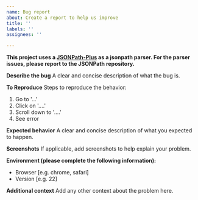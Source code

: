 ```yaml
---
name: Bug report
about: Create a report to help us improve
title: ''
labels: ''
assignees: ''

---
```


**This project uses a [JSONPath-Plus](https://github.com/JSONPath-Plus/JSONPath) as a jsonpath parser. For the parser issues, please report to the JSONPath repository.**

**Describe the bug**
A clear and concise description of what the bug is.

**To Reproduce**
Steps to reproduce the behavior:
1. Go to '...'
2. Click on '....'
3. Scroll down to '....'
4. See error

**Expected behavior**
A clear and concise description of what you expected to happen.

**Screenshots**
If applicable, add screenshots to help explain your problem.

**Environment (please complete the following information):**
 - Browser [e.g. chrome, safari]
 - Version [e.g. 22]

**Additional context**
Add any other context about the problem here.
